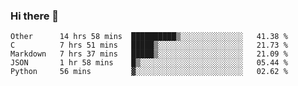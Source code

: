 ### Hi there 👋

<!--
**WShiBin/WShiBin** is a ✨ _special_ ✨ repository because its `README.md` (this file) appears on your GitHub profile.

Here are some ideas to get you started:

- 🔭 I’m currently working on ...
- 🌱 I’m currently learning ...
- 👯 I’m looking to collaborate on ...
- 🤔 I’m looking for help with ...
- 💬 Ask me about ...
- 📫 How to reach me: ...
- 😄 Pronouns: ...
- ⚡ Fun fact: ...
-->

<!--START_SECTION:waka-->
```text
Other      14 hrs 58 mins  ██████████▒░░░░░░░░░░░░░░   41.38 % 
C          7 hrs 51 mins   █████▒░░░░░░░░░░░░░░░░░░░   21.73 % 
Markdown   7 hrs 37 mins   █████▒░░░░░░░░░░░░░░░░░░░   21.09 % 
JSON       1 hr 58 mins    █▒░░░░░░░░░░░░░░░░░░░░░░░   05.44 % 
Python     56 mins         ▓░░░░░░░░░░░░░░░░░░░░░░░░   02.62 % 
```
<!--END_SECTION:waka-->
